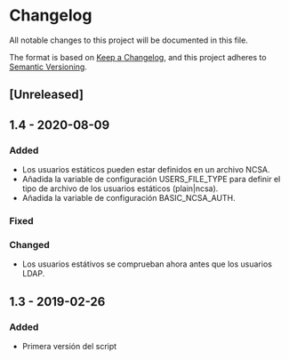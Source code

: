 # Changelog
All notable changes to this project will be documented in this file.

The format is based on [Keep a Changelog](https://keepachangelog.com/en/1.0.0/),
and this project adheres to [Semantic Versioning](https://semver.org/spec/v2.0.0.html).

## [Unreleased]

## 1.4 - 2020-08-09
### Added
- Los usuarios estáticos pueden estar definidos en un archivo NCSA.
- Añadida la variable de configuración USERS_FILE_TYPE para definir el tipo de archivo de los usuarios estáticos (plain|ncsa).
- Añadida la variable de configuración BASIC_NCSA_AUTH.

### Fixed

### Changed
- Los usuarios estátivos se comprueban ahora antes que los usuarios LDAP.

## 1.3 - 2019-02-26
### Added
- Primera versión del script